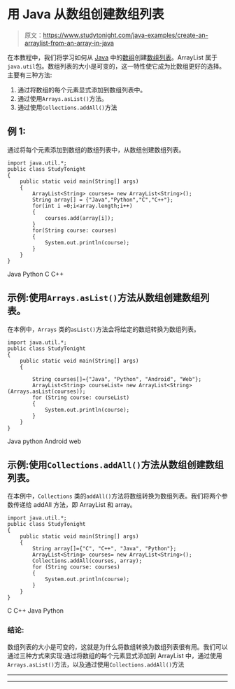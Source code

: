 # 用 Java 从数组创建数组列表

> 原文：<https://www.studytonight.com/java-examples/create-an-arraylist-from-an-array-in-java>

在本教程中，我们将学习如何从 [Java](https://www.studytonight.com/java/) 中的[数组](https://www.studytonight.com/java/array.php)创建[数组列表](https://www.studytonight.com/java/arraylist-in-collection-framework.php)。ArrayList 属于`java.util`包。数组列表的大小是可变的，这一特性使它成为比数组更好的选择。主要有三种方法:

1.  通过将数组的每个元素显式添加到数组列表中。
2.  通过使用`Arrays.asList()`方法。
3.  通过使用`Collections.addAll()`方法

## 例 1:

通过将每个元素添加到数组的数组列表中，从数组创建数组列表。

```
import java.util.*;
public class StudyTonight 
{
	public static void main(String[] args) 
	{
		ArrayList<String> courses= new ArrayList<String>();
		String array[] = {"Java","Python","C","C++"};   
		for(int i =0;i<array.length;i++)
		{
			courses.add(array[i]);
		}
		for(String course: courses)
		{
			System.out.println(course);
		}
	}
}
```

Java
Python
C
C++

## 示例:使用`Arrays.asList()`方法从数组创建数组列表。

在本例中，`Arrays` 类的`asList()`方法会将给定的数组转换为数组列表。

```
import java.util.*;
public class StudyTonight 
{
	public static void main(String[] args) 
	{

		String courses[]={"Java", "Python", "Android", "Web"};
		ArrayList<String> courseList= new ArrayList<String>(Arrays.asList(courses));
		for (String course: courseList)
		{
			System.out.println(course);
		}
	}
}
```

Java
python
Android
web

## 示例:使用`Collections.addAll()`方法从数组创建数组列表。

在本例中，`Collections` 类的`addAll()`方法将数组转换为数组列表。我们将两个参数传递给 addAll 方法，即 ArrayList 和 array。

```
import java.util.*;
public class StudyTonight 
{
	public static void main(String[] args) 
	{
		String array[]={"C", "C++", "Java", "Python"};
		ArrayList<String> courses= new ArrayList<String>();
		Collections.addAll(courses, array);
		for (String course: courses)
		{
			System.out.println(course);
		}
	}
}
```

C
C++
Java
Python

### **结论:**

数组列表的大小是可变的，这就是为什么将数组转换为数组列表很有用。我们可以通过三种方式来实现:通过将数组的每个元素显式添加到 ArrayList 中，通过使用`Arrays.asList()`方法，以及通过使用`Collections.addAll()`方法

* * *

* * *